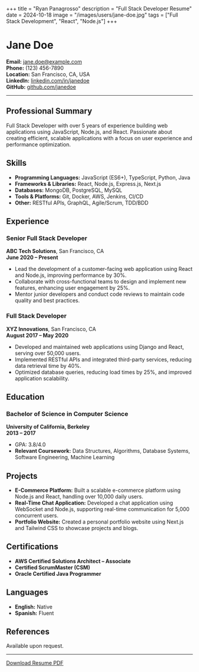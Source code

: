 +++
title = "Ryan Panagrosso"
description = "Full Stack Developer Resume"
date = 2024-10-18
image = "/images/users/jane-doe.jpg"
tags = ["Full Stack Development", "React", "Node.js"]
+++

# Jane Doe

**Email:** jane.doe@example.com  
**Phone:** (123) 456-7890  
**Location:** San Francisco, CA, USA  
**LinkedIn:** [linkedin.com/in/janedoe](https://linkedin.com/in/janedoe)  
**GitHub:** [github.com/janedoe](https://github.com/janedoe)  

---

## Professional Summary

Full Stack Developer with over 5 years of experience building web applications using JavaScript, Node.js, and React. Passionate about creating efficient, scalable applications with a focus on user experience and performance optimization.

## Skills

- **Programming Languages:** JavaScript (ES6+), TypeScript, Python, Java
- **Frameworks & Libraries:** React, Node.js, Express.js, Next.js
- **Databases:** MongoDB, PostgreSQL, MySQL
- **Tools & Platforms:** Git, Docker, AWS, Jenkins, CI/CD
- **Other:** RESTful APIs, GraphQL, Agile/Scrum, TDD/BDD

## Experience

### **Senior Full Stack Developer**  
**ABC Tech Solutions**, San Francisco, CA  
**June 2020 – Present**

- Lead the development of a customer-facing web application using React and Node.js, improving performance by 30%.
- Collaborate with cross-functional teams to design and implement new features, enhancing user engagement by 25%.
- Mentor junior developers and conduct code reviews to maintain code quality and best practices.

### **Full Stack Developer**  
**XYZ Innovations**, San Francisco, CA  
**August 2017 – May 2020**

- Developed and maintained web applications using Django and React, serving over 50,000 users.
- Implemented RESTful APIs and integrated third-party services, reducing data retrieval time by 40%.
- Optimized database queries, reducing load times by 25%, and improved application scalability.

## Education

### **Bachelor of Science in Computer Science**  
**University of California, Berkeley**  
**2013 – 2017**

- GPA: 3.8/4.0
- **Relevant Coursework:** Data Structures, Algorithms, Database Systems, Software Engineering, Machine Learning

## Projects

- **E-Commerce Platform:** Built a scalable e-commerce platform using Node.js and React, handling over 10,000 daily users.
- **Real-Time Chat Application:** Developed a chat application using WebSocket and Node.js, supporting real-time communication for 5,000 concurrent users.
- **Portfolio Website:** Created a personal portfolio website using Next.js and Tailwind CSS to showcase projects and blogs.

## Certifications

- **AWS Certified Solutions Architect – Associate**
- **Certified ScrumMaster (CSM)**
- **Oracle Certified Java Programmer**

## Languages

- **English:** Native
- **Spanish:** Fluent

## References

Available upon request.

---

[Download Resume PDF](/files/jane-doe-resume.pdf)
